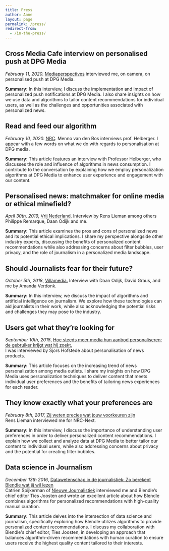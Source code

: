 ```yaml
---
title: Press
author: Anne
layout: page
permalink: /press/
redirect-from:
  - /in-the-press/
---
```


## Cross Media Cafe interview on personalised push at DPG Media

*February 11, 2020.* [Mediaperspectives](https://mediaperspectives.nl/talkstory/interview-anne-schuth-over-gepersonaliseerde-pushnotificaties-bij-dpg-media/) interviewed me, on camera, on personalised push at DPG Media.

**Summary:** In this interview, I discuss the implementation and impact of personalized push notifications at DPG Media. I also share insights on how we use data and algorithms to tailor content recommendations for individual users, as well as the challenges and opportunities associated with personalized news.

## Read and feed our algorithm

*February 10, 2020.* [NRC](https://www.nrc.nl/nieuws/2020/02/10/lees-en-voed-ons-algoritme-a3989903). Menno van den Bos interviews prof. Helberger. I appear with a few words on what we do with regards to personalisation at DPG media.

**Summary:** This article features an interview with Professor Helberger, who discusses the role and influence of algorithms in news consumption. I contribute to the conversation by explaining how we employ personalization algorithms at DPG Media to enhance user experience and engagement with our content.

## Personalised news: matchmaker for online media or ethical minefield?

*April 30th, 2019,* [Vrij Nederland](https://www.vn.nl/gepersonaliseerd-nieuws-matchmaker-of-mijnenveld/). Interview by Rens Lieman among others Philippe Remarque, Daan Odijk and me.

**Summary:** This article examines the pros and cons of personalized news and its potential ethical implications. I share my perspective alongside other industry experts, discussing the benefits of personalized content recommendations while also addressing concerns about filter bubbles, user privacy, and the role of journalism in a personalized media landscape.

## Should Journalists fear for their future?

*October 5th, 2018*, [Villamedia.](https://www.villamedia.nl/artikel/algoritmes-moeten-journalisten-vrezen-voor-hun-toekomst) Interview with Daan Odijk, David Graus, and me by Amanda Verdonk.

**Summary:** In this interview, we discuss the impact of algorithms and artificial intelligence on journalism. We explore how these technologies can aid journalists in their work, while also acknowledging the potential risks and challenges they may pose to the industry.

## Users get what they’re looking for

*September 10th, 2018*, [Hoe steeds meer media hun aanbod personaliseren: de gebruiker krijgt wat hij zoekt.](https://www.svdj.nl/nieuws/media-personaliseren/)  
I was interviewed by Sjors Hofstede about personalisation of news products.

**Summary:** This article focuses on the increasing trend of news personalization among media outlets. I share my insights on how DPG Media uses personalization techniques to deliver content that meets individual user preferences and the benefits of tailoring news experiences for each reader.

## They know exactly what your preferences are

*February 8th, 2017,* [Zij weten precies wat jouw voorkeuren zijn](https://blendle.com/i/nrc-next/zij-weten-precies-wat-jouw-voorkeuren-zijn/bnl-nn-20170208-3_10_2)  
Rens Lieman interviewed me for NRC-Next.

**Summary:** In this interview, I discuss the importance of understanding user preferences in order to deliver personalized content recommendations. I explain how we collect and analyze data at DPG Media to better tailor our content to individual users, while also addressing concerns about privacy and the potential for creating filter bubbles.

## Data science in Journalism

*December 13th 2016*, [Datawetenschap in de journalistiek: Zo berekent Blendle wat jij wil lezen](http://nieuwejournalistiek.nl/startup-blendle/2016/12/13/zo-berekent-blendle-wat-jij-wil-lezen/)  
Catrien Spijkerman of [Nieuwe Journalistiek](http://nieuwejournalistiek.nl/) interviewed me and Blendle’s chief editor Ties Joosten and wrote an excellent article about how Blendle combines algorithms for personalized recommendations with high-quality manual curation.

**Summary:** This article delves into the intersection of data science and journalism, specifically exploring how Blendle utilizes algorithms to provide personalized content recommendations. I discuss my collaboration with Blendle's chief editor, Ties Joosten, in developing an approach that balances algorithm-driven recommendations with human curation to ensure users receive the highest quality content tailored to their interests.
